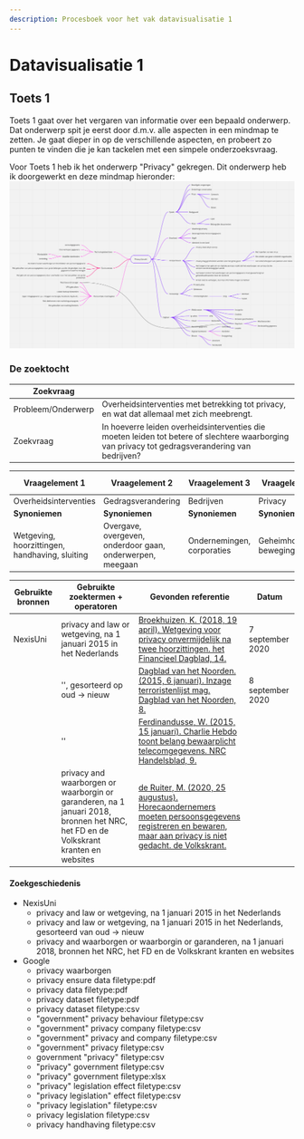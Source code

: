 ```yaml
---
description: Procesboek voor het vak datavisualisatie 1
---
```


# Datavisualisatie 1

## Toets 1

Toets 1 gaat over het vergaren van informatie over een bepaald onderwerp. Dat onderwerp spit je eerst door d.m.v. alle aspecten in een mindmap te zetten. Je gaat dieper in op de verschillende aspecten, en probeert zo punten te vinden die je kan tackelen met een simpele onderzoeksvraag.

Voor Toets 1 heb ik het onderwerp "Privacy" gekregen. Dit onderwerp heb ik doorgewerkt en deze mindmap hieronder:
![Eerste versie mindmap over mindmap privacy](./privacymindmap_v1.png)

### De zoektocht

| Zoekvraag          |                                                                                                                                                  |
| ------------------ | ------------------------------------------------------------------------------------------------------------------------------------------------ |
| Probleem/Onderwerp | Overheidsinterventies met betrekking tot privacy, en wat dat allemaal met zich meebrengt.                                                        |
| Zoekvraag          | In hoeverre leiden overheidsinterventies die moeten leiden tot betere of slechtere waarborging van privacy tot gedragsverandering van bedrijven? |

| Vraagelement 1                                 | Vraagelement 2                                            | Vraagelement 3             | Vraagelement 4                   | Vraagelement 5                                    |
| ---------------------------------------------- | --------------------------------------------------------- | -------------------------- | -------------------------------- | ------------------------------------------------- |
| Overheidsinterventies                          | Gedragsverandering                                        | Bedrijven                  | Privacy                          | Waarborging                                       |
| **Synoniemen**                                 | **Synoniemen**                                            | **Synoniemen**             | **Synoniemen**                   | **Synoniemen**                                    |
| Wetgeving, hoorzittingen, handhaving, sluiting | Overgave, overgeven, onderdoor gaan, onderwerpen, meegaan | Ondernemingen, corporaties | Geheimhouding, bewegingsvrijheid | Garanderen, verzekeren, beschermen, zeker stellen |

| Gebruikte bronnen | Gebruikte zoektermen + operatoren                                                                                                   | Gevonden referentie                                                                                                                                                                                                                                                                                                                                                                                                                                               | Datum            |
| ----------------- | ----------------------------------------------------------------------------------------------------------------------------------- | ----------------------------------------------------------------------------------------------------------------------------------------------------------------------------------------------------------------------------------------------------------------------------------------------------------------------------------------------------------------------------------------------------------------------------------------------------------------- | ---------------- |
| NexisUni          | privacy and law or wetgeving, na 1 januari 2015 in het Nederlands                                                                   | [Broekhuizen, K. (2018, 19 april). Wetgeving voor privacy onvermijdelijk na twee hoorzittingen. het Financieel Dagblad, 14.](https://advance-lexis-com.rps.hva.nl:2443/document/?pdmfid=1516831&crid=0c054595-64ea-4878-afb1-61f0c9dc0bd6&pddocfullpath=%2Fshared%2Fdocument%2Fnews%2Furn%3AcontentItem%3A5S33-JCV1-JCD9-24HJ-00000-00&pdcontentcomponentid=208267&pdteaserkey=sr4&pditab=allpods&ecomp=tzg2k&earg=sr4&prid=7f5e6409-9379-49b1-a9fd-74de8c42f349) | 7 september 2020 |
|                   | '', gesorteerd op oud -> nieuw                                                                                                      | [Dagblad van het Noorden. (2015, 6 januari). Inzage terroristenlijst mag. Dagblad van het Noorden, 8.](https://advance-lexis-com.rps.hva.nl:2443/document/?pdmfid=1516831&crid=020d836f-89e5-41a8-b981-921ddb082c35&pddocfullpath=%2Fshared%2Fdocument%2Fnews%2Furn%3AcontentItem%3A5F0X-WDV1-DYRY-N1PT-00000-00&pdcontentcomponentid=277856&pdteaserkey=sr2&pditab=allpods&ecomp=tzg2k&earg=sr2&prid=1ee42038-59bf-4b8e-8a5a-1b133a0122ea)                       | 8 september 2020 |
|                   | ''                                                                                                                                  | [Ferdinandusse, W. (2015, 15 januari). Charlie Hebdo toont belang bewaarplicht telecomgegevens. NRC Handelsblad, 9.](https://advance-lexis-com.rps.hva.nl:2443/document/?pdmfid=1516831&crid=e0e09090-425c-4c98-bba5-2c2f916c8c81&pddocfullpath=%2Fshared%2Fdocument%2Fnews%2Furn%3AcontentItem%3A5F2W-TN51-DYRY-N195-00000-00&pdcontentcomponentid=259064&pdteaserkey=sr4&pditab=allpods&ecomp=tzg2k&earg=sr4&prid=5267b370-55d0-4573-94df-8d786d127c10)         |                  |
|                   | privacy and waarborgen or waarborgin or garanderen, na 1 januari 2018, bronnen het NRC, het FD en de Volkskrant kranten en websites | [de Ruiter, M. (2020, 25 augustus). Horecaondernemers moeten persoonsgegevens registreren en bewaren, maar aan privacy is niet gedacht. de Volkskrant.](https://www.volkskrant.nl/nieuws-achtergrond/horecaondernemers-moeten-persoonsgegevens-registreren-en-bewaren-maar-aan-privacy-is-niet-gedacht~b287337c/)                                                                                                                                                 |                  |  |

#### Zoekgeschiedenis

- NexisUni
  - privacy and law or wetgeving, na 1 januari 2015 in het Nederlands
  - privacy and law or wetgeving, na 1 januari 2015 in het Nederlands, gesorteerd van oud -> nieuw
  - privacy and waarborgen or waarborgin or garanderen, na 1 januari 2018, bronnen het NRC, het FD en de Volkskrant kranten en websites
- Google
  - privacy waarborgen
  - privacy ensure data filetype:pdf
  - privacy data filetype:pdf
  - privacy dataset filetype:pdf
  - privacy dataset filetype:csv
  - "government" privacy behaviour filetype:csv
  - "government" privacy company filetype:csv
  - "government" privacy and company filetype:csv
  - "government" privacy filetype:csv
  - government "privacy" filetype:csv
  - "privacy" government filetype:csv
  - "privacy" government filetype:xlsx
  - "privacy" legislation effect filetype:csv
  - "privacy legislation" effect filetype:csv
  - "privacy legislation" filetype:csv
  - privacy legislation filetype:csv
  - privacy handhaving filetype:csv

